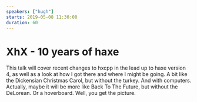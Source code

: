 ```yaml
---
speakers: ["hugh"]
starts: 2019-05-08 11:30:00
duration: 60
---
```


# XhX - 10 years of haxe

This talk will cover recent changes to hxcpp in the lead up to haxe version 4, as well as a look at how I got there and where I might be going.  A bit like the Dickensian Christmas Carol, but without the turkey.  And with computers.  Actually, maybe it will be more like Back To The Future, but without the DeLorean.  Or a hoverboard. Well, you get the picture.
